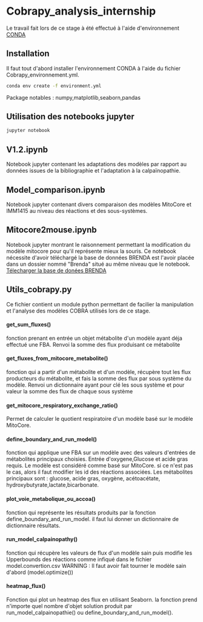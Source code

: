 # Cobrapy_analysis_internship
Le travail fait lors de ce stage à été effectué à l'aide d'environnement [CONDA](https://docs.conda.io/projects/conda/en/latest/user-guide/install/index.html)
## Installation
Il faut tout d'abord installer l'environnement CONDA à l'aide du fichier Cobrapy_environnement.yml.

```bash
conda env create -f environment.yml
```
Package notables : numpy,matplotlib,seaborn,pandas
## Utilisation des notebooks jupyter
```bash
jupyter notebook
```
## V1.2.ipynb
Notebook jupyter contenant les adaptations des modèles par rapport au données issues de la bibliographie et l'adaptation à la calpaïnopathie.
## Model_comparison.ipynb
Notebook jupyter contenant divers comparaison des modèles MitoCore et IMM1415 au niveau des réactions et des sous-systèmes.
## Mitocore2mouse.ipynb
Notebook jupyter montrant le raisonnement permettant la modification du modèle mitocore pour qu'il représente mieux la souris.
Ce notebook nécessite d'avoir téléchargé la base de données BRENDA est l'avoir placée dans un dossier nommé "Brenda" situé au même niveau que le notebook.
[Télecharger la base de donées BRENDA](https://www.brenda-enzymes.org/download_brenda_without_registration.php)
## Utils_cobrapy.py
Ce fichier contient un module python permettant de facilier la manipulation et l'analyse des modèles COBRA utilisés lors de ce stage.
#### get_sum_fluxes()
fonction prenant en entrée un objet métabolite d'un modèle ayant déja effectué une FBA.
Renvoi la somme des flux produisant ce métabolite
#### get_fluxes_from_mitocore_metabolite()
fonction qui a partir d'un métabolite et d'un modèle, récupère tout les flux producteurs du métabolite, et
fais la somme des flux par sous système du modèle.
Renvoi un dictionnaire ayant pour clé les sous système et pour valeur la somme des flux de chaque sous système
#### get_mitocore_respiratory_exchange_ratio()
Permet de calculer le quotient respiratoire d'un modèle basé sur le modèle MitoCore.
#### define_boundary_and_run_model()
fonction qui applique une FBA sur un modèle avec des valeurs d'entrées de métabolites principaux choisies. Entrée d'oxygene,Glucose et acide gras requis.
Le modèle est considéré comme basé sur MitoCore. si ce n'est pas le cas, alors il faut modifier les id des réactions associées.
Les métabolites principaux sont : glucose, acide gras, oxygène, acétoacétate, hydroxybutyrate,lactate,bicarbonate.
#### plot_voie_metabolique_ou_accoa()
fonction qui représente les résultats produits par la fonction define_boundary_and_run_model.
il faut lui donner un dictionnaire de dictionnaire résultats.
#### run_model_calpainopathy()
fonction qui récupère les valeurs de flux d'un modèle sain puis modifie les Upperbounds des réactions comme infiqué dans le fichier model.convertion.csv 
WARNING : Il faut avoir fait tourner le modèle sain d'abord (model.optimize())
#### heatmap_flux()
Fonction qui plot un heatmap des flux en utilisant Seaborn.
la fonction prend n'importe quel nombre d'objet solution produit par run_model_calpainopathie() ou define_boundary_and_run_model().
